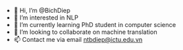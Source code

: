 - 👋 Hi, I’m @BichDiep
- 👀 I’m interested in NLP
- 🌱 I’m currently learning PhD student in computer science
- 💞️ I’m looking to collaborate on machine translation
- 📫 Contact me via email ntbdiep@ictu.edu.vn

<!---
BichDiep/BichDiep is a ✨ special ✨ repository because its `README.md` (this file) appears on your GitHub profile.
You can click the Preview link to take a look at your changes.
--->
